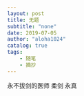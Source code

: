 ```yaml
---
layout: post
title: 无题
subtitle: "none"
date: 2019-07-05
author: "aloha1024"
catalog: true
tags:
    - 随笔
    - 摘抄
---
```


永不拔剑的医师
柔剑 永真

